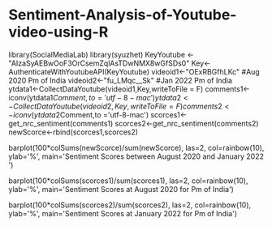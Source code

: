 # Sentiment-Analysis-of-Youtube-video-using-R
library(SocialMediaLab)
library(syuzhet)
KeyYoutube <- "AIzaSyAEBwOoF3OrCsemZqlAsTDwNMX8wGfSDs0"
Key<- AuthenticateWithYoutubeAPI(KeyYoutube)
videoid1<-"OExRBGfhLKc" #Aug 2020 Pm of India
videoid2<-"fu_LMqc__Sk" #Jan 2022 Pm of India
ytdata1<-CollectDataYoutube(videoid1,Key,writeToFile = F)
comments1<-iconv(ytdata1$Comment,to ='utf-8-mac')
ytdata2<-CollectDataYoutube(videoid2,Key,writeToFile = F)
comments2<-iconv(ytdata2$Comment,to ='utf-8-mac')
scorces1<-get_nrc_sentiment(comments1)
scorces2<-get_nrc_sentiment(comments2)
newScorce<-rbind(scorces1,scorces2)

barplot(100*colSums(newScorce)/sum(newScorce),
        las=2,
        col=rainbow(10),
        ylab='%',
        main='Sentiment Scores between August 2020 and January 2022 ')



barplot(100*colSums(scorces1)/sum(scorces1),
        las=2,
        col=rainbow(10),
        ylab='%',
        main='Sentiment Scores at August 2020 for Pm of India')



barplot(100*colSums(scorces2)/sum(scorces2),
        las=2,
        col=rainbow(10),
        ylab='%',
        main='Sentiment Scores at January 2022 for Pm of India')

